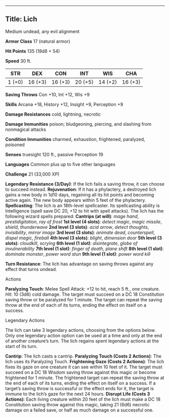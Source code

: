 -------------------------
Title: Lich
-------------------------


Medium undead, any evil alignment

**Armor Class** 17 (natural armor)

**Hit Points** 135 (18d8 + 54)

**Speed** 30 ft.

  STR|         DEX|         CON|         INT|         WIS|         CHA
  -----------| -----------| -----------| -----------| -----------| -----------|
   1 (+0)   | 16 (+3)   | 16 (+3)   | 20 (+5)   | 14 (+2)   | 16 (+3)

**Saving Throws** Con +10, Int +12, Wis +9

**Skills** Arcana +18, History +12, Insight +9, Perception +9

**Damage Resistances** cold, lightning, necrotic

**Damage Immunities** poison; bludgeoning, piercing, and slashing from
nonmagical attacks

**Condition Immunities** charmed, exhaustion, frightened, paralyzed,
poisoned

**Senses** truesight 120 ft., passive Perception 19

**Languages** Common plus up to five other languages

**Challenge** 21 (33,000 XP)


**Legendary Resistance (3/Day)**: If the lich fails a saving throw, it
can choose to succeed instead.
**Rejuvenation**: If it has a phylactery, a destroyed lich gains a new
body in 1d10 days, regaining all its hit points and becoming active
again. The new body appears within 5 feet of the phylactery.
**Spellcasting**: The lich is an 18th-level spellcaster. Its
spellcasting ability is Intelligence (spell save DC 20, +12 to hit with
spell attacks). The lich has the following wizard spells prepared:
**Cantrips (at will)**: *mage hand*, *prestidigitation*, *ray of
    frost*
**1st level (4 slots)**: *detect magic*, *magic missile*, *shield*,
    *thunderwave*
**2nd level (3 slots)**: *acid arrow*, *detect thoughts*,
    *invisibility*, *mirror image*
**3rd level (3 slots)**: *animate dead*, *counterspell*, *dispel
    magic*, *fireball*
**4th level (3 slots)**: *blight*, *dimension door*
**5th level (3 slots)**: *cloudkill*, *scrying*
**6th level (1 slot)**: *disintegrate*, *globe of invulnerability*
**7th level (1 slot)**: *finger of death*, *plane shift*
**8th level (1 slot)**: *dominate monster*, *power word stun*
**9th level (1 slot)**: *power word kill*

**Turn Resistance**: The lich has advantage on saving throws against any
effect that turns undead.


Actions

**Paralyzing Touch**: Melee Spell Attack: +12 to hit, reach 5 ft.,
    one creature. *Hit*: 10 (3d6) cold damage. The target must succeed
    on a DC 18 Constitution saving throw or be paralyzed for 1 minute.
    The target can repeat the saving throw at the end of each of its
    turns, ending the effect on itself on a success.


Legendary Actions

The lich can take 3 legendary actions, choosing from the options below.
Only one legendary action option can be used at a time and only at the
end of another creature’s turn. The lich regains spent legendary actions
at the start of its turn.

**Cantrip**: The lich casts a cantrip.
**Paralyzing Touch (Costs 2 Actions)**: The lich uses its
    Paralyzing Touch.
**Frightening Gaze (Costs 2 Actions)**: The lich fixes its gaze on
    one creature it can see within 10 feet of it. The target must
    succeed on a DC 18 Wisdom saving throw against this magic or become
    frightened for 1 minute. The frightened target can repeat the saving
    throw at the end of each of its turns, ending the effect on itself
    on a success. If a target’s saving throw is successful or the effect
    ends for it, the target is immune to the lich’s gaze for the next
    24 hours.
**Disrupt Life (Costs 3 Actions)**: Each living creature within 20
    feet of the lich must make a DC 18 Constitution saving throw against
    this magic, taking 21 (6d6) necrotic damage on a failed save, or
    half as much damage on a successful one.

